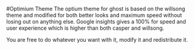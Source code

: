 #Optimium Theme
The optium theme for ghost is based on the willsong theme and modified for both better looks and maximum speed without losing out on anything else. Google insights gives a 100% for speed and user experience which is higher than both casper and willsong.

You are free to do whatever you want with it, modify it and redistribute it.